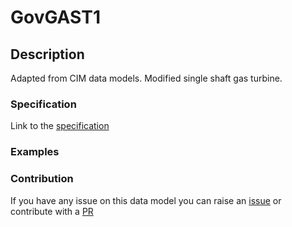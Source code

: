 # GovGAST1

## Description 

Adapted from CIM data models. Modified single shaft gas turbine.
### Specification

Link to the [specification](https://smart-data-models.github.io/dataModel.EnergyCIM/GovGAST1/doc/spec.md)
### Examples
### Contribution

 If you have any issue on this data model you can raise an [issue](https://github.com/smart-data-models/dataModel.EnergyCIM/issues)  or contribute with a [PR](https://github.com/smart-data-models/dataModel.EnergyCIM/pulls)